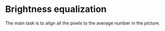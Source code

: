 # Brightness equalization
The main task is to align all the pixels to the average number in the picture.
